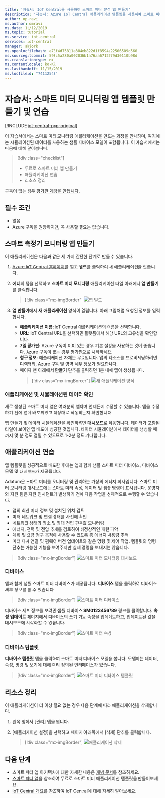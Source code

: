 ```yaml
---
title: '자습서: IoT Central을 사용하여 스마트 미터 분석 앱 만들기'
description: '자습서: Azure IoT Central 애플리케이션 템플릿을 사용하여 스마트 미터 모니터링 애플리케이션을 만드는 방법에 대해 알아봅니다.'
author: op-ravi
ms.author: omravi
ms.date: 11/12/2019
ms.topic: tutorial
ms.service: iot-central
services: iot-central
manager: abjork
ms.openlocfilehash: a73f4d75811a384eb822d1f8594a22506509d560
ms.sourcegitcommit: 598c5a280a002036b1a76aa6712f79d30110b98d
ms.translationtype: HT
ms.contentlocale: ko-KR
ms.lasthandoff: 11/15/2019
ms.locfileid: "74112548"
---
```

# <a name="tutorial-create-and-walk-through-the-smart-meter-monitoring-app-template"></a>자습서: 스마트 미터 모니터링 앱 템플릿 만들기 및 연습 

[!INCLUDE [iot-central-pnp-original](../../../includes/iot-central-pnp-original-note.md)]

이 자습서에서는 스마트 미터 모니터링 애플리케이션을 만드는 과정을 안내하며, 여기에는 시뮬레이션된 데이터를 사용하는 샘플 디바이스 모델이 포함됩니다. 이 자습서에서는 다음에 대해 알아봅니다.

> [!div class="checklist"]
> * 무료로 스마트 미터 앱 만들기
> * 애플리케이션 연습
> * 리소스 정리


구독이 없는 경우 [평가판 계정을 만듭니다](https://azure.microsoft.com/free).

## <a name="prerequisites"></a>필수 조건
- 없음
- Azure 구독을 권장하지만, 꼭 사용할 필요는 없습니다.

## <a name="create-a-smart-meter-monitoring-app"></a>스마트 측정기 모니터링 앱 만들기 

이 애플리케이션은 다음과 같은 세 가지 간단한 단계로 만들 수 있습니다.

1. [Azure IoT Central 홈페이지](https://apps.azureiotcentral.com)를 열고 **빌드**를 클릭하여 새 애플리케이션을 만듭니다. 

2. **에너지** 탭을 선택하고 **스마트 미터 모니터링** 애플리케이션 타일 아래에서 **앱 만들기**를 클릭합니다.

    > [!div class="mx-imgBorder"]
    > ![앱 빌드](media/tutorial-iot-central-smart-meter/smart-meter-build.png)
    

3. **앱 만들기**에서 **새 애플리케이션** 양식이 열립니다. 아래 그림처럼 요청된 정보를 입력합니다.
    * **애플리케이션 이름**: IoT Central 애플리케이션의 이름을 선택합니다. 
    * **URL**: IoT Central URL을 선택하면 플랫폼에서 해당 URL의 고유성을 확인합니다.
    * **7일 평가판**: Azure 구독이 이미 있는 경우 기본 설정을 사용하는 것이 좋습니다. Azure 구독이 없는 경우 평가판으로 시작하세요.
    * **청구 정보**: 애플리케이션 자체는 무료입니다. 앱의 리소스를 프로비저닝하려면 디렉터리, Azure 구독 및 영역 세부 정보가 필요합니다.
    * 페이지 맨 아래에서 **만들기** 단추를 클릭하면 1분 내에 앱이 생성됩니다.     
        > [!div class="mx-imgBorder"]
        > ![새 애플리케이션 양식](media/tutorial-iot-central-smart-meter/smart-meter-create-new-app.png)


### <a name="verify-the-application-and-simulated-data"></a>애플리케이션 및 시뮬레이션된 데이터 확인

새로 생성된 스마트 미터 앱은 여러분의 앱이며 언제든지 수정할 수 있습니다. 앱을 수정하기 전에 앱이 배포되었고 예상대로 작동하는지 확인합니다.

앱 만들기 및 데이터 시뮬레이션을 확인하려면 **대시보드**로 이동합니다. 데이터가 포함된 타일이 보이면 앱 배포에 성공한 것입니다. 데이터 시뮬레이션에서 데이터를 생성할 때까지 몇 분 정도 걸릴 수 있으므로 1-2분 정도 기다립니다. 

## <a name="application-walk-through"></a>애플리케이션 연습
앱 템플릿을 성공적으로 배포한 후에는 앱과 함께 샘플 스마트 미터 디바이스, 디바이스 모델 및 대시보드가 제공됩니다. 

Adatum은 스마트 미터를 모니터링 및 관리하는 가상의 에너지 회사입니다. 스마트 미터 모니터링 대시보드에는 스마트 미터 속성, 데이터 및 샘플 명령이 표시됩니다. 운영자와 지원 팀은 지원 인시던트가 발생하기 전에 다음 작업을 선제적으로 수행할 수 있습니다. 
* 맵의 최신 미터 정보 및 설치된 위치 검토
* 미터 네트워크 및 연결 상태를 사전에 확인 
* 네트워크 상태의 최소 및 최대 전압 판독값 모니터링 
* 에너지, 전력 및 전압 추세를 검토하여 비정상적인 패턴 파악 
* 계획 및 요금 청구 목적에 사용할 수 있도록 총 에너지 사용량 추적
* 미터 다시 연결 및 펌웨어 버전 업데이트와 같은 명령 및 제어 작업. 템플릿의 명령 단추는 가능한 기능을 보여주지만 실제 명령을 보내지는 않습니다. 

> [!div class="mx-imgBorder"]
> ![스마트 미터 모니터링 대시보드](media/tutorial-iot-central-smart-meter/smart-meter-dashboard.png)

### <a name="devices"></a>디바이스
앱과 함께 샘플 스마트 미터 디바이스가 제공됩니다. **디바이스** 탭을 클릭하여 디바이스 세부 정보를 볼 수 있습니다.

> [!div class="mx-imgBorder"]
> ![스마트 미터 디바이스](media/tutorial-iot-central-smart-meter/smart-meter-devices.png)

디바이스 세부 정보를 보려면 샘플 디바이스 **SM0123456789** 링크를 클릭합니다. **속성 업데이트** 페이지에서 디바이스의 쓰기 가능 속성을 업데이트하고, 업데이트된 값을 대시보드에 시각화할 수 있습니다.

> [!div class="mx-imgBorder"]
> ![스마트 미터 속성](media/tutorial-iot-central-smart-meter/smart-meter-device-properties.png)

### <a name="device-template"></a>디바이스 템플릿
**디바이스 템플릿** 탭을 클릭하여 스마트 미터 디바이스 모델을 봅니다. 모델에는 데이터, 속성, 명령 및 보기에 대해 미리 정의된 인터페이스가 있습니다.

> [!div class="mx-imgBorder"]
> ![스마트 미터 디바이스 템플릿](media/tutorial-iot-central-smart-meter/smart-meter-device-template.png)


## <a name="clean-up-resources"></a>리소스 정리
이 애플리케이션이 더 이상 필요 없는 경우 다음 단계에 따라 애플리케이션을 삭제합니다.

1. 왼쪽 창에서 [관리] 탭을 엽니다.
2. [애플리케이션 설정]을 선택하고 페이지 아래쪽에서 [삭제] 단추를 클릭합니다. 

    > [!div class="mx-imgBorder"]
    > ![애플리케이션 삭제](media/tutorial-iot-central-smart-meter/smart-meter-delete-app.png)


## <a name="next-steps"></a>다음 단계
* 스마트 미터 앱 아키텍처에 대한 자세한 내용은 [개념 문서](https://docs.microsoft.com/azure/iot-central/energy/concept-iot-central-smart-meter-app)를 참조하세요.
* [스마트 미터 앱](https://apps.azureiotcentral.com/build/new/smart-meter-monitoring)을 참조하여 무료로 스마트 미터 애플리케이션 템플릿을 만들어보세요.
* [IoT Central 개요](https://docs.microsoft.com/azure/iot-central/)를 참조하여 IoT Central에 대해 자세히 알아보세요.
